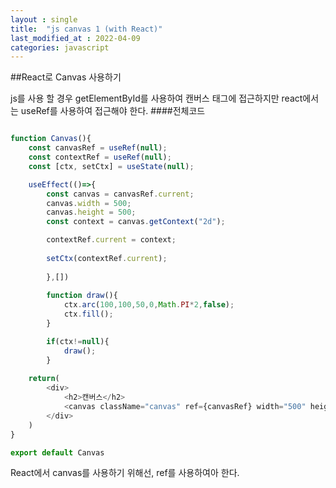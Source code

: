 ```yaml
---
layout : single
title:  "js canvas 1 (with React)"
last_modified_at : 2022-04-09
categories: javascript
---
```


##React로 Canvas 사용하기

js를 사용 할 경우 getElementById를 사용하여 캔버스 태그에 접근하지만
react에서는 useRef를 사용하여 접근해야 한다.
####전체코드
```javascript

function Canvas(){
	const canvasRef = useRef(null);
	const contextRef = useRef(null);
	const [ctx, setCtx] = useState(null);

	useEffect(()=>{
		const canvas = canvasRef.current;
		canvas.width = 500;
		canvas.height = 500;
		const context = canvas.getContext("2d");

		contextRef.current = context;
		
		setCtx(contextRef.current);
		
		},[])
		
		function draw(){
			ctx.arc(100,100,50,0,Math.PI*2,false);
            ctx.fill();
		}

		if(ctx!=null){
			draw();
		}
	
    return(
        <div>
			<h2>캔버스</h2>
			<canvas className="canvas" ref={canvasRef} width="500" height="500"></canvas>
        </div>
    )
}

export default Canvas
```

React에서 canvas를 사용하기 위해선, ref를 사용하여아 한다.
